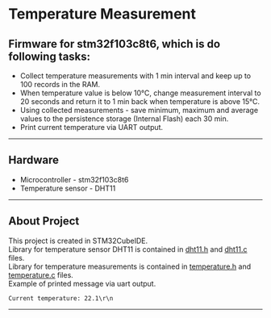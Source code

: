 # Temperature Measurement
Firmware for stm32f103c8t6, which is do following tasks:
---
-	Collect temperature measurements with 1 min interval and keep up to 100 records in the RAM.
-	When temperature value is below 10°C, change measurement interval to 20 seconds and return it to 1 min back when temperature is above 15°C.
-	Using collected measurements - save minimum, maximum and average values to the persistence storage (Internal Flash) each 30 min.
-	Print current temperature via UART output.
---
## Hardware
- Microcontroller - stm32f103c8t6
- Temperature sensor - DHT11 
---
## About Project
This project is created in STM32CubeIDE. <br/>
Library for temperature sensor DHT11 is contained in [dht11.h][dht11.h] and [dht11.c][dht11.c] files. <br/>
Library for temperature measurements is contained in [temperature.h][temperature.h] and [temperature.c][temperature.c] files. <br/>
Example of printed message via uart output.
```
Current temperature: 22.1\r\n
```
---

[dht11.h]: [https://github.com/two-dimensional-array/temperature_measurement/blob/master/Core/Inc/dht11.h]
[dht11.c]: [https://github.com/two-dimensional-array/temperature_measurement/blob/master/Core/Inc/dht11.c]
[temperature.h]: [https://github.com/two-dimensional-array/temperature_measurement/blob/master/Core/Inc/temperature.h]
[temperature.c]: [https://github.com/two-dimensional-array/temperature_measurement/blob/master/Core/Inc/temperature.c]
